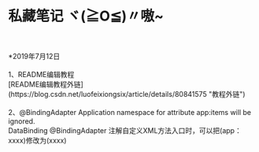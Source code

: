 私藏笔记  ヾ(≧O≦)〃嗷~
=
</br>
</br>
*2019年7月12日
</br>
</br>
1、README编辑教程</br>
[README编辑教程外链](https://blog.csdn.net/luofeixiongsix/article/details/80841575 "教程外链")
</br>
</br>
2、@BindingAdapter  Application namespace for attribute app:items will be ignored.</br>
DataBinding @BindingAdapter  注解自定义XML方法入口时，可以把(app：xxxx)修改为(xxxx)


